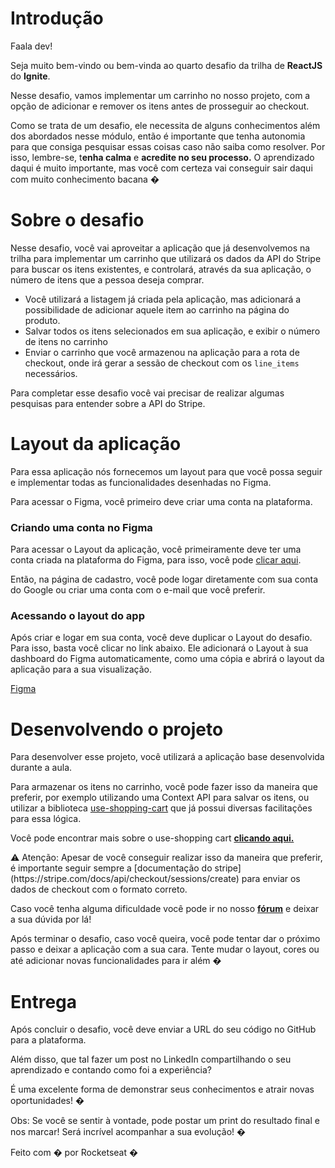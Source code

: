 # Introdução

Faala dev!

Seja muito bem-vindo ou bem-vinda ao quarto desafio da trilha de **ReactJS** do **Ignite**. 

Nesse desafio, vamos implementar um carrinho no nosso projeto, com a opção de adicionar e remover os itens antes de prosseguir ao checkout.

Como se trata de um desafio, ele necessita de alguns conhecimentos além dos abordados nesse módulo, então é importante que tenha autonomia para que consiga pesquisar essas coisas caso não saiba como resolver. Por isso, lembre-se, t**enha calma** e **acredite no seu processo.** O aprendizado daqui é muito importante, mas você com certeza vai conseguir sair daqui com muito conhecimento bacana �

# Sobre o desafio

Nesse desafio, você vai aproveitar a aplicação que já desenvolvemos na trilha para implementar um carrinho que utilizará os dados da API do Stripe para buscar os itens existentes, e controlará, através da sua aplicação, o número de itens que a pessoa deseja comprar.

- Você utilizará a listagem já criada pela aplicação, mas adicionará a possibilidade de adicionar aquele item ao carrinho na página do produto.
- Salvar todos os itens selecionados em sua aplicação, e exibir o número de itens no carrinho
- Enviar o carrinho que você armazenou na aplicação para a rota de checkout, onde irá gerar a sessão de checkout com os ``line_items`` necessários.

Para completar esse desafio você vai  precisar de realizar algumas pesquisas para entender sobre a API do Stripe.

# Layout da aplicação

Para essa aplicação nós fornecemos um layout para que você possa seguir e implementar todas as funcionalidades desenhadas no Figma. 

Para acessar o Figma, você primeiro deve criar uma conta na plataforma.

### Criando uma conta no Figma

Para acessar o Layout da aplicação, você primeiramente deve ter uma conta criada na plataforma do Figma, para isso, você pode [clicar aqui](https://www.figma.com/signup). 

Então, na página de cadastro, você pode logar diretamente com sua conta do Google ou criar uma conta com o e-mail que você preferir.

### Acessando o layout do app

Após criar e logar em sua conta, você deve duplicar o Layout do desafio. Para isso, basta você clicar no link abaixo. Ele adicionará o Layout à sua dashboard do Figma automaticamente, como uma cópia e abrirá o layout da aplicação para a sua visualização.

[Figma](https://www.figma.com/file/FxlDRKOmznBbTH8DsTgnZU/Ignite-Shop-2.0/duplicate)

# Desenvolvendo o projeto

Para desenvolver esse projeto, você utilizará a aplicação base desenvolvida durante a aula.

Para armazenar os itens no carrinho, você pode fazer isso da maneira que preferir, por exemplo utilizando uma Context API para salvar os itens, ou utilizar a biblioteca [use-shopping-cart](https://www.npmjs.com/package/use-shopping-cart) que já possui diversas facilitações para essa lógica.

Você pode encontrar mais sobre o use-shopping cart [**clicando aqui.**](https://useshoppingcart.com/docs/welcome/getting-started-serverless)

<aside>
⚠️ Atenção: Apesar de você conseguir realizar isso da maneira que preferir, é importante seguir sempre a [documentação do stripe](https://stripe.com/docs/api/checkout/sessions/create) para enviar os dados de checkout com o formato correto.

</aside>

Caso você tenha alguma dificuldade você pode ir no nosso **[fórum](https://app.rocketseat.com.br/h/forum/react-js)** e deixar a sua dúvida por lá! 

Após terminar o desafio, caso você queira, você pode tentar dar o próximo passo e deixar a aplicação com a sua cara. Tente mudar o layout, cores ou até adicionar novas funcionalidades para ir além � 

# Entrega

Após concluir o desafio, você deve enviar a URL do seu código no GitHub para a plataforma. 

Além disso, que tal fazer um post no LinkedIn compartilhando o seu aprendizado e contando como foi a experiência?

É uma excelente forma de demonstrar seus conhecimentos e atrair novas oportunidades! �

Obs: Se você se sentir à vontade, pode postar um print do resultado final e nos marcar! 
Será incrível acompanhar a sua evolução! �

Feito com �  por Rocketseat �